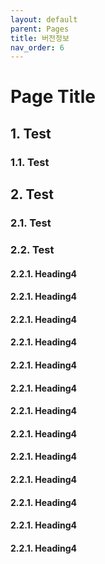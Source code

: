 ```yaml
---
layout: default
parent: Pages
title: 버전정보
nav_order: 6
---
```


# Page Title

## 1. Test

### 1.1. Test

## 2. Test

### 2.1. Test

### 2.2. Test

#### 2.2.1. Heading4

#### 2.2.1. Heading4

#### 2.2.1. Heading4

#### 2.2.1. Heading4

#### 2.2.1. Heading4

#### 2.2.1. Heading4

#### 2.2.1. Heading4

#### 2.2.1. Heading4

#### 2.2.1. Heading4

#### 2.2.1. Heading4

#### 2.2.1. Heading4

#### 2.2.1. Heading4

#### 2.2.1. Heading4
